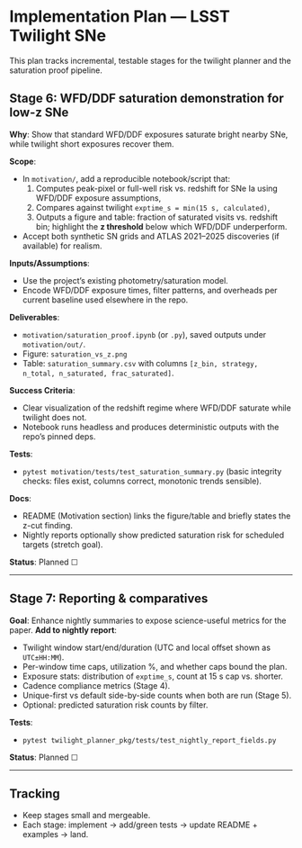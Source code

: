 
# Implementation Plan — LSST Twilight SNe

This plan tracks incremental, testable stages for the twilight planner and the saturation proof pipeline.

## Stage 6: WFD/DDF saturation demonstration for low-z SNe
**Why**: Show that standard WFD/DDF exposures saturate bright nearby SNe, while twilight short exposures recover them.

**Scope**:
- In `motivation/`, add a reproducible notebook/script that:
  1) Computes peak-pixel or full-well risk vs. redshift for SNe Ia using WFD/DDF exposure assumptions,
  2) Compares against twilight `exptime_s = min(15 s, calculated)`,
  3) Outputs a figure and table: fraction of saturated visits vs. redshift bin; highlight the **z threshold** below which WFD/DDF underperform.
- Accept both synthetic SN grids and ATLAS 2021–2025 discoveries (if available) for realism.

**Inputs/Assumptions**:
- Use the project’s existing photometry/saturation model.
- Encode WFD/DDF exposure times, filter patterns, and overheads per current baseline used elsewhere in the repo.

**Deliverables**:
- `motivation/saturation_proof.ipynb` (or `.py`), saved outputs under `motivation/out/`.
- Figure: `saturation_vs_z.png`
- Table: `saturation_summary.csv` with columns `[z_bin, strategy, n_total, n_saturated, frac_saturated]`.

**Success Criteria**:
- Clear visualization of the redshift regime where WFD/DDF saturate while twilight does not.
- Notebook runs headless and produces deterministic outputs with the repo’s pinned deps.

**Tests**:
- `pytest motivation/tests/test_saturation_summary.py` (basic integrity checks: files exist, columns correct, monotonic trends sensible).

**Docs**:
- README (Motivation section) links the figure/table and briefly states the z-cut finding.
- Nightly reports optionally show predicted saturation risk for scheduled targets (stretch goal).

**Status**: Planned ☐

---

## Stage 7: Reporting & comparatives
**Goal**: Enhance nightly summaries to expose science-useful metrics for the paper.
**Add to nightly report**:
- Twilight window start/end/duration (UTC and local offset shown as `UTC±HH:MM`).
- Per-window time caps, utilization %, and whether caps bound the plan.
- Exposure stats: distribution of `exptime_s`, count at 15 s cap vs. shorter.
- Cadence compliance metrics (Stage 4).
- Unique-first vs default side-by-side counts when both are run (Stage 5).
- Optional: predicted saturation risk counts by filter.

**Tests**:  
- `pytest twilight_planner_pkg/tests/test_nightly_report_fields.py`

**Status**: Planned ☐

---

## Tracking
- Keep stages small and mergeable.
- Each stage: implement → add/green tests → update README + examples → land.
